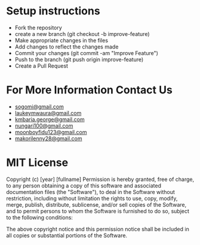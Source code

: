 # Setup instructions 
* Fork the repository
* create a new branch (git checkout -b improve-feature)
* Make appropriate changes in the files
* Add changes to reflect the changes made
* Commit your changes (git commit -am "Improve Feature")
* Push to the branch (git push origin improve-feature)
* Create a Pull Request

# For More Information Contact Us
* sogomi@gmail.com
* laukeymwaura@gmail.com
* kmbaria.george@gmail.com
* nungari100@gmail.com
* moonboyfidu123@gmail.com
* makorilenny28@gmail.com

# MIT License
Copyright (c) [year] [fullname]
Permission is hereby granted, free of charge, to any person obtaining a copy
of this software and associated documentation files (the "Software"), to deal
in the Software without restriction, including without limitation the rights
to use, copy, modify, merge, publish, distribute, sublicense, and/or sell
copies of the Software, and to permit persons to whom the Software is
furnished to do so, subject to the following conditions:

The above copyright notice and this permission notice shall be included in all
copies or substantial portions of the Software.
